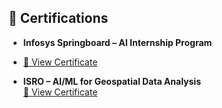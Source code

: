 ## 🏅 Certifications

- **Infosys Springboard – AI Internship Program**
- [📄 View Certificate](https://github.com/SaymaMulla27/Certificates/blob/main/Artificial%20Intelligence%20Internship.pdf)
  
- **ISRO – AI/ML for Geospatial Data Analysis**  
 [📄 View Certificate](https://github.com/SaymaMulla27/Certificates/raw/main/AIMLGeodata%20Analysis%20ISRO.pdf)
